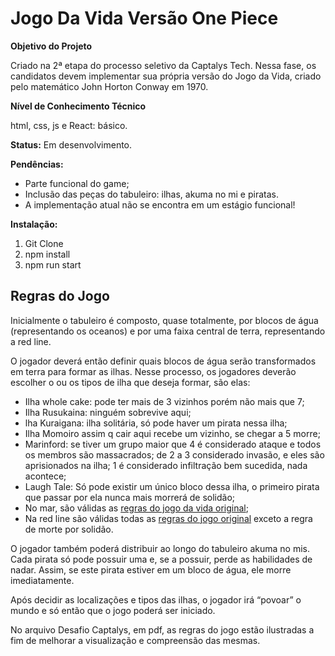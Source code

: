 # Jogo Da Vida Versão One Piece

**Objetivo do Projeto**

  Criado na 2ª etapa do processo seletivo da Captalys Tech. Nessa fase, os candidatos devem implementar sua própria versão do Jogo da Vida, criado pelo matemático John Horton Conway em 1970.

**Nível de Conhecimento Técnico**

html, css, js e React: básico.

**Status:** Em desenvolvimento.

**Pendências:** 
* Parte funcional do game;
* Inclusão das peças do tabuleiro: ilhas, akuma no mi e piratas.
* A implementação atual não se encontra em um estágio funcional!

**Instalação:**

1. Git Clone
2. npm install
3. npm run start

## Regras do Jogo
Inicialmente o tabuleiro é composto, quase totalmente, por blocos de água (representando os oceanos) e por uma faixa central de terra, representando a red line.

O jogador deverá então definir quais blocos de água serão transformados em terra para formar as ilhas. Nesse processo, os jogadores deverão escolher o ou os tipos de ilha que deseja formar, são elas: 


* Ilha whole cake: pode ter mais de 3 vizinhos porém não mais que 7;
* Ilha Rusukaina: ninguém sobrevive aqui; 
* lha Kuraigana: ilha solitária, só pode haver um pirata nessa ilha; 
* Ilha Momoiro assim q cair aqui recebe um vizinho, se chegar a 5 morre;
* Marinford: se tiver um grupo maior que 4 é considerado ataque e todos os membros são massacrados; de 2 a 3 considerado invasão, e eles são aprisionados na ilha; 1 é considerado infiltração bem sucedida, nada acontece;
*	Laugh Tale: Só pode existir um único bloco dessa ilha, o primeiro pirata que passar por ela nunca mais morrerá de solidão;
* No mar, são válidas as [regras do jogo da vida original](https://pt.wikipedia.org/wiki/Jogo_da_vida);
*	Na red line são válidas todas as [regras do jogo original](https://pt.wikipedia.org/wiki/Jogo_da_vida) exceto a regra de morte por solidão.


O jogador também poderá distribuir ao longo do tabuleiro akuma no mis. Cada pirata só pode possuir uma e, se a possuir, perde as habilidades de nadar. Assim, se este pirata estiver em um bloco de água, ele morre imediatamente.

Após decidir as localizações e tipos das ilhas, o jogador irá “povoar” o mundo e só então que o jogo poderá ser iniciado.

No arquivo Desafio Captalys, em pdf, as regras do jogo estão ilustradas a fim de melhorar a visualização e compreensão das mesmas.

